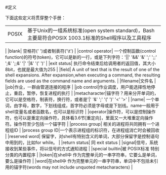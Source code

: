 #定义

下面这些定义将贯穿整个手册：

| | |
|:------------------|:----------------------------|
| POSIX |  基于Unix的一组系统标准(open system standard)，Bash主要是符合POSIX 1003.1标准的Shell程序以及工具程序
|
|blank| 空格符(' ')或者制表符('\t')
|
|control operator| 一个控制函数(control function)的符号(token)，它可以是新的一行，或是下列字符：'||' '&&' '&' ';' ';;' ';&' ';;&' '|' '|&' '(' ')'
|
|exit status| 执行命令结束后给调用者的返回值，其大小8bit，也就是最大值为255
|
|field| A unit of text that is the result of one of the shell expansions. After expansion,when executing a command, the resulting fields are used as the command name and arguments.
|
|filename|文件名
|
|job|作业，一群由管道连接的程序
|
|job control|作业调度，用户能选择性地停止，重启，暂停，恢复进程的执行
|
|metacharacter|锚字符？用来分开单词的，它可以是空格符，制表符，换行符，或者是'&#124;' '&' ';' '(' ')' '&lt;' '&gt;'
|
|name| 一个单词，由字母，数字，下划线组成，首字符必须是字母或是下划线。name一般用于shell变量名或者函数名，也可以是标识符
|
|operator|操作符，可以是控制操作符，也可以是重定向操作符，具体看3.6节[重定向]，里面又一大堆重定向操作符。操作符至少包括一个锚字符
|
|process group| 相关的进程将共同拥有一个进程组ID
|
|process group ID|一个表示进程组的标识符，在进程组消亡时会被回收
|
|reserved word| 保留字，对shell有特别含义的单词，大部分保留字是控制语句中用到的，比如for while。
|
|return status| 同 exit status
|
|signal|信号，系统接收到某些事件，将以信号的方式通知进程
|
|special builtin|被 POSIX标准 特别分类的内置程序
|
|token|在shell中 作为完整单元的一串字符串，它要么是单词，要么是操作符
|
|word|在shell中 作为完整单元的一串字符串，单词中不包括未引用的锚字符(words may not include unquoted metacharacters)
|
